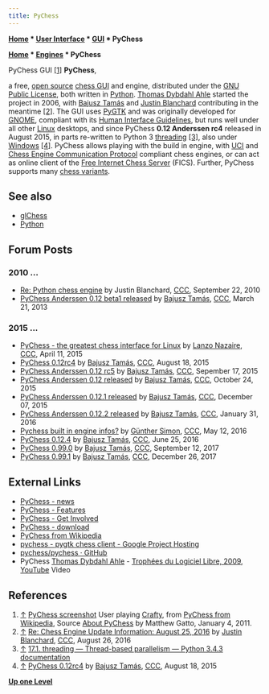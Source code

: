 ```yaml
---
title: PyChess
---
```

**[Home](Home "Home") \* [User Interface](User_Interface "User Interface") \* [GUI](GUI "GUI") \* PyChess**  

**[Home](Home "Home") \* [Engines](Engines "Engines") \* PyChess**



 [](https://en.wikipedia.org/wiki/File:PyChess_Screenshot.png) PyChess GUI <a id="cite-note-1" href="#cite-ref-1">[1]</a> 
**PyChess**,  

a free, [open source](Category:Open_Source "Category:Open Source") [chess GUI](GUI "GUI") and engine, distributed under the [GNU Public License](Free_Software_Foundation#GPL "Free Software Foundation"), both written in [Python](Python "Python"). [Thomas Dybdahl Ahle](Thomas_Dybdahl_Ahle "Thomas Dybdahl Ahle") started the project in 2006, with [Bajusz Tamás](index.php?title=Bajusz_Tam%C3%A1s&action=edit&redlink=1 "Bajusz Tamás (page does not exist)") and [Justin Blanchard](index.php?title=Justin_Blanchard&action=edit&redlink=1 "Justin Blanchard (page does not exist)") contributing in the meantime <a id="cite-note-2" href="#cite-ref-2">[2]</a>. The GUI uses [PyGTK](https://en.wikipedia.org/wiki/PyGTK) and was originally developed for [GNOME](https://en.wikipedia.org/wiki/GNOME), compliant with its [Human Interface Guidelines](https://en.wikipedia.org/wiki/GNOME#Human_Interface_Guidelines), but runs well under all other [Linux](Linux "Linux") desktops, and since PyChess **0.12 Anderssen rc4** released in August 2015, in parts re-written to Python 3 [threading](Thread "Thread") <a id="cite-note-3" href="#cite-ref-3">[3]</a>, also under [Windows](Windows "Windows") <a id="cite-note-4" href="#cite-ref-4">[4]</a>. PyChess allows playing with the build in engine, with [UCI](UCI "UCI") and [Chess Engine Communication Protocol](Chess_Engine_Communication_Protocol "Chess Engine Communication Protocol") compliant chess engines, or can act as online client of the [Free Internet Chess Server](index.php?title=Free_Internet_Chess_Server&action=edit&redlink=1 "Free Internet Chess Server (page does not exist)") (FICS). Further, PyChess supports many [chess variants](Chess#Variants "Chess"). 



## See also


* [glChess](index.php?title=GlChess&action=edit&redlink=1 "GlChess (page does not exist)")
* [Python](Python "Python")


## Forum Posts


### 2010 ...


* [Re: Python chess engine](http://www.talkchess.com/forum/viewtopic.php?t=36140&start=2) by Justin Blanchard, [CCC](CCC "CCC"), September 22, 2010
* [PyChess Anderssen 0.12 beta1 released](http://www.talkchess.com/forum/viewtopic.php?t=47566) by [Bajusz Tamás](index.php?title=Bajusz_Tam%C3%A1s&action=edit&redlink=1 "Bajusz Tamás (page does not exist)"), [CCC](CCC "CCC"), March 21, 2013


### 2015 ...


* [PyChess - the greatest chess interface for Linux](http://www.talkchess.com/forum/viewtopic.php?t=55962) by [Lanzo Nazaire](index.php?title=Lanzo_Nazaire&action=edit&redlink=1 "Lanzo Nazaire (page does not exist)"), [CCC](CCC "CCC"), April 11, 2015
* [PyChess 0.12rc4](http://www.talkchess.com/forum/viewtopic.php?t=57302) by [Bajusz Tamás](index.php?title=Bajusz_Tam%C3%A1s&action=edit&redlink=1 "Bajusz Tamás (page does not exist)"), [CCC](CCC "CCC"), August 18, 2015
* [PyChess Anderssen 0.12 rc5](http://www.talkchess.com/forum/viewtopic.php?t=57682) by [Bajusz Tamás](index.php?title=Bajusz_Tam%C3%A1s&action=edit&redlink=1 "Bajusz Tamás (page does not exist)"), [CCC](CCC "CCC"), Sepember 17, 2015
* [PyChess Anderssen 0.12 released](http://www.talkchess.com/forum/viewtopic.php?t=58036) by [Bajusz Tamás](index.php?title=Bajusz_Tam%C3%A1s&action=edit&redlink=1 "Bajusz Tamás (page does not exist)"), [CCC](CCC "CCC"), October 24, 2015
* [PyChess Anderssen 0.12.1 released](http://www.talkchess.com/forum/viewtopic.php?t=58508) by [Bajusz Tamás](index.php?title=Bajusz_Tam%C3%A1s&action=edit&redlink=1 "Bajusz Tamás (page does not exist)"), [CCC](CCC "CCC"), December 07, 2015
* [PyChess Anderssen 0.12.2 released](http://www.talkchess.com/forum/viewtopic.php?t=59115) by [Bajusz Tamás](index.php?title=Bajusz_Tam%C3%A1s&action=edit&redlink=1 "Bajusz Tamás (page does not exist)"), [CCC](CCC "CCC"), January 31, 2016
* [Pychess built in engine infos?](http://www.talkchess.com/forum/viewtopic.php?t=60146) by [Günther Simon](G%C3%BCnther_Simon "Günther Simon"), [CCC](CCC "CCC"), May 12, 2016
* [PyChess 0.12.4](http://www.talkchess.com/forum/viewtopic.php?t=60595) by [Bajusz Tamás](index.php?title=Bajusz_Tam%C3%A1s&action=edit&redlink=1 "Bajusz Tamás (page does not exist)"), [CCC](CCC "CCC"), June 25, 2016
* [PyChess 0.99.0](http://www.talkchess.com/forum/viewtopic.php?t=65147) by [Bajusz Tamás](index.php?title=Bajusz_Tam%C3%A1s&action=edit&redlink=1 "Bajusz Tamás (page does not exist)"), [CCC](CCC "CCC"), September 12, 2017
* [PyChess 0.99.1](http://www.talkchess.com/forum/viewtopic.php?t=66149) by [Bajusz Tamás](index.php?title=Bajusz_Tam%C3%A1s&action=edit&redlink=1 "Bajusz Tamás (page does not exist)"), [CCC](CCC "CCC"), December 26, 2017


## External Links


* [PyChess - news](http://pychess.org/news/)
* [PyChess - Features](http://pychess.org/about/)
* [PyChess - Get Involved](http://pychess.org/community/)
* [PyChess - download](http://pychess.org/download/)
* [PyChess from Wikipedia](https://en.wikipedia.org/wiki/PyChess)
* [pychess - pygtk chess client - Google Project Hosting](https://code.google.com/p/pychess/)
* [pychess/pychess · GitHub](https://github.com/pychess/pychess)
* PyChess [Thomas Dybdahl Ahle](Thomas_Dybdahl_Ahle "Thomas Dybdahl Ahle") - [Trophées du Logiciel Libre, 2009](http://en.wikipedia.org/wiki/Les_Troph%C3%A9es_du_Libre#5th_edition_-_2009), [YouTube](http://en.wikipedia.org/wiki/YouTube) Video


 
## References


1. <a id="cite-ref-1" href="#cite-note-1">↑</a> [PyChess screenshot](https://en.wikipedia.org/wiki/File:PyChess_Screenshot.png) User playing [Crafty](Crafty "Crafty"), from [PyChess from Wikipedia](https://en.wikipedia.org/wiki/PyChess), Source [About PyChess](http://pychess.org/about/) by Matthew Gatto, January 4, 2011.
2. <a id="cite-ref-2" href="#cite-note-2">↑</a> [Re: Chess Engine Update Information: August 25, 2016](http://www.talkchess.com/forum/viewtopic.php?t=61231&start=1) by [Justin Blanchard](index.php?title=Justin_Blanchard&action=edit&redlink=1 "Justin Blanchard (page does not exist)"), [CCC](CCC "CCC"), August 26, 2016
3. <a id="cite-ref-3" href="#cite-note-3">↑</a> [17.1. threading — Thread-based parallelism — Python 3.4.3 documentation](https://docs.python.org/3/library/threading.html)
4. <a id="cite-ref-4" href="#cite-note-4">↑</a> [PyChess 0.12rc4](http://www.talkchess.com/forum/viewtopic.php?t=57302) by [Bajusz Tamás](index.php?title=Bajusz_Tam%C3%A1s&action=edit&redlink=1 "Bajusz Tamás (page does not exist)"), [CCC](CCC "CCC"), August 18, 2015

**[Up one Level](GUI "GUI")**







 

